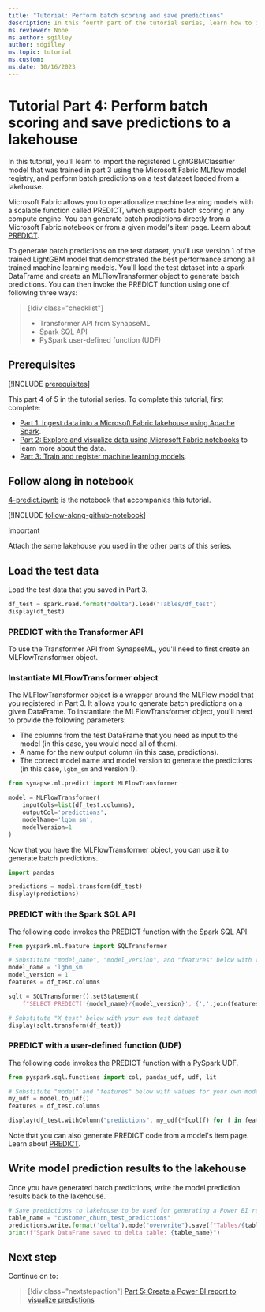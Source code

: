 ```yaml
---
title: "Tutorial: Perform batch scoring and save predictions"
description: In this fourth part of the tutorial series, learn how to import a trained and registered model and perform batch predictions on a test dataset.
ms.reviewer: None
ms.author: sgilley
author: sdgilley
ms.topic: tutorial
ms.custom:
ms.date: 10/16/2023
---
```


# Tutorial Part 4: Perform batch scoring and save predictions to a lakehouse

In this tutorial, you'll learn to import the registered LightGBMClassifier model that was trained in part 3 using the Microsoft Fabric MLflow model registry, and perform batch predictions on a test dataset loaded from a lakehouse.



Microsoft Fabric allows you to operationalize machine learning models with a scalable function called PREDICT, which supports batch scoring in any compute engine. You can generate batch predictions directly from a Microsoft Fabric notebook or from a given model's item page. Learn about [PREDICT](https://aka.ms/fabric-predict).  

To generate batch predictions on the test dataset, you'll use version 1 of the trained LightGBM model that demonstrated the best performance among all trained machine learning models. You'll load the test dataset into a spark DataFrame and create an MLFlowTransformer object to generate batch predictions. You can then invoke the PREDICT function using one of following three ways:

> [!div class="checklist"]
>
> * Transformer API from SynapseML
> * Spark SQL API
> * PySpark user-defined function (UDF)

## Prerequisites

[!INCLUDE [prerequisites](./includes/prerequisites.md)]

This part 4 of 5 in the tutorial series. To complete this tutorial, first complete:

* [Part 1: Ingest data into a Microsoft Fabric lakehouse using Apache Spark](tutorial-data-science-ingest-data.md).  
* [Part 2: Explore and visualize data using Microsoft Fabric notebooks](tutorial-data-science-explore-notebook.md) to learn more about the data.
* [Part 3: Train and register machine learning models](tutorial-data-science-train-models.md).

## Follow along in notebook

[4-predict.ipynb](https://github.com/microsoft/fabric-samples/blob/main/docs-samples/data-science/data-science-tutorial/4-predict.ipynb) is the notebook that accompanies this tutorial.

[!INCLUDE [follow-along-github-notebook](./includes/follow-along-github-notebook.md)]

> [!IMPORTANT]
> Attach the same lakehouse you used in the other parts of this series.

<!-- nbstart https://raw.githubusercontent.com/sdgilley/fabric-samples/sdg-new-happy-path/docs-samples/data-science/data-science-tutorial/4-predict.ipynb -->

## Load the test data

Load the test data that you saved in Part 3.


```python
df_test = spark.read.format("delta").load("Tables/df_test")
display(df_test)
```

### PREDICT with the Transformer API

To use the Transformer API from SynapseML, you'll need to first create an MLFlowTransformer object.

### Instantiate MLFlowTransformer object

The MLFlowTransformer object is a wrapper around the MLFlow model that you registered in Part 3. It allows you to generate batch predictions on a given DataFrame. To instantiate the MLFlowTransformer object, you'll need to provide the following parameters:

- The columns from the test DataFrame that you need as input to the model (in this case, you would need all of them).
- A name for the new output column (in this case, predictions).
- The correct model name and model version to generate the predictions (in this case, `lgbm_sm` and version 1).


```python
from synapse.ml.predict import MLFlowTransformer

model = MLFlowTransformer(
    inputCols=list(df_test.columns),
    outputCol='predictions',
    modelName='lgbm_sm',
    modelVersion=1
)
```

Now that you have the MLFlowTransformer object, you can use it to generate batch predictions.


```python
import pandas

predictions = model.transform(df_test)
display(predictions)
```

### PREDICT with the Spark SQL API

The following code invokes the PREDICT function with the Spark SQL API.

```python
from pyspark.ml.feature import SQLTransformer 

# Substitute "model_name", "model_version", and "features" below with values for your own model name, model version, and feature columns
model_name = 'lgbm_sm'
model_version = 1
features = df_test.columns

sqlt = SQLTransformer().setStatement( 
    f"SELECT PREDICT('{model_name}/{model_version}', {','.join(features)}) as predictions FROM __THIS__")

# Substitute "X_test" below with your own test dataset
display(sqlt.transform(df_test))
```

### PREDICT with a user-defined function (UDF)

The following code invokes the PREDICT function with a PySpark UDF.

```python
from pyspark.sql.functions import col, pandas_udf, udf, lit

# Substitute "model" and "features" below with values for your own model name and feature columns
my_udf = model.to_udf()
features = df_test.columns

display(df_test.withColumn("predictions", my_udf(*[col(f) for f in features])))
```
Note that you can also generate PREDICT code from a model's item page. Learn about [PREDICT](https://aka.ms/fabric/predict-from-model-item).

## Write model prediction results to the lakehouse

Once you have generated batch predictions, write the model prediction results back to the lakehouse.  

```python
# Save predictions to lakehouse to be used for generating a Power BI report
table_name = "customer_churn_test_predictions"
predictions.write.format('delta').mode("overwrite").save(f"Tables/{table_name}")
print(f"Spark DataFrame saved to delta table: {table_name}")
```

<!-- nbend -->


## Next step

Continue on to:

> [!div class="nextstepaction"]
> [Part 5: Create a Power BI report to visualize predictions](tutorial-data-science-create-report.md)
